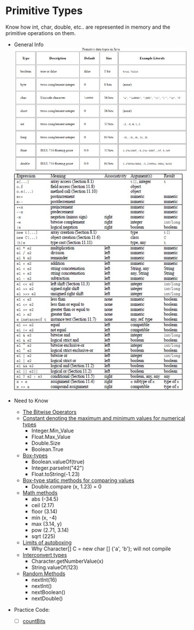 # Primitive Types #

Know how int, char, double, etc.. are represented in memory and the primitive operations on them.

- General Info   
    ![picture alt](Files/Primitive_Types.JPG)
    ![picture alt](Files/Expression_Table.JPG)

- Need to Know 
    - [The Bitwise Operators](https://www.tutorialspoint.com/java/java_basic_operators.htm)
    - [Constant denoting the maximum and minimum values for numerical types](https://howtodoinjava.com/java/basics/primitive-data-types-in-java/)
        - Integer.Min_Value
        - Float.Max_Value
        - Double.Size
        - Boolean.True
    - [Box-types](http://zetcode.com/lang/java/datatypes2/)
        - Boolean.valueOf(true)
        - Integer.parseInt("42")
        - Float.toString(-1.23)
    - [Box-type static methods for comparing values](http://zetcode.com/lang/java/datatypes2/)  
        - Double.compare (x, 1.23) = 0
    - [Math methods](https://docs.oracle.com/javase/8/docs/api/java/lang/Math.html)
        - abs (-34.5)
        - ceil (2.17)
        - floor (3.14)
        - min (x, -4)
        - max (3.14, y)
        - pow (2.71, 3.14)
        - sqrt (225)
    - [Limits of autoboxing](https://effective-java.com/2010/05/the-advantages-and-traps-of-autoboxing/) 
        - Why Character[] C = new char [] {'a', 'b'}; will not compile
    - [Interconvert types](https://docs.oracle.com/javase/tutorial/java/data/converting.html) 
        - Character.getNumberValue(x)
        - String.valueOf(123)
    - [Random Methods](https://docs.oracle.com/javase/8/docs/api/java/util/Random.html)
        - nextInt(16)
        - nextInt()
        - nextBoolean()
        - nextDouble()
 
- Practice Code:
    - [ ] [countBits](Code/countBits.java)   
    


